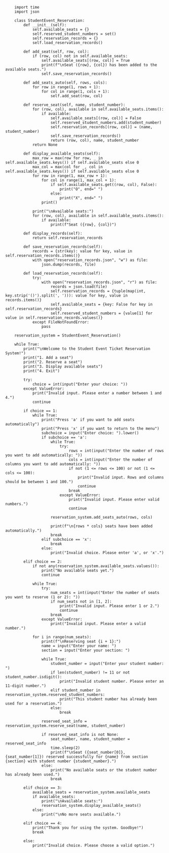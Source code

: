         import time
        import json
        
        class StudentEvent_Reservation:
            def __init__(self):
                self.available_seats = {}
                self.reserved_student_numbers = set()
                self.reservation_records = {}
                self.load_reservation_records()
        
            def add_seat(self, row, col):
                if (row, col) not in self.available_seats:
                    self.available_seats[(row, col)] = True
                    print(f"\nSeat ({row}, {col}) has been added to the available seats.")
                    self.save_reservation_records()
        
            def add_seats_auto(self, rows, cols):
                for row in range(1, rows + 1):
                    for col in range(1, cols + 1):
                        self.add_seat(row, col)
        
            def reserve_seat(self, name, student_number):
                for (row, col), available in self.available_seats.items():
                    if available:
                        self.available_seats[(row, col)] = False
                        self.reserved_student_numbers.add(student_number)
                        self.reservation_records[(row, col)] = (name, student_number)
                        self.save_reservation_records()
                        return (row, col), name, student_number
                return None
        
            def display_available_seats(self):
                max_row = max(row for row, _ in self.available_seats.keys()) if self.available_seats else 0
                max_col = max(col for _, col in self.available_seats.keys()) if self.available_seats else 0
                for row in range(1, max_row + 1):
                    for col in range(1, max_col + 1):
                        if self.available_seats.get((row, col), False):
                            print("O", end=" ")
                        else:
                            print("X", end=" ")
                    print()
        
                print("\nAvailable seats:")
                for (row, col), available in self.available_seats.items():
                    if available:
                        print(f"Seat ({row}, {col})")
        
            def display_records(self):
                return self.reservation_records
        
            def save_reservation_records(self):
                records = {str(key): value for key, value in self.reservation_records.items()}
                with open("reservation_records.json", "w") as file:
                    json.dump(records, file)
        
            def load_reservation_records(self):
                try:
                    with open("reservation_records.json", "r") as file:
                        records = json.load(file)
                        self.reservation_records = {tuple(map(int, key.strip('()').split(', '))): value for key, value in records.items()}
                        self.available_seats = {key: False for key in self.reservation_records}
                        self.reserved_student_numbers = {value[1] for value in self.reservation_records.values()}
                except FileNotFoundError:
                    pass
        
        reservation_system = StudentEvent_Reservation()
        
        while True:
            print("\nWelcome to the Student Event Ticket Reservation System!")
            print("1. Add a seat")
            print("2. Reserve a seat")
            print("3. Display available seats")
            print("4. Exit")
        
            try:
                choice = int(input("Enter your choice: "))
            except ValueError:
                print("Invalid input. Please enter a number between 1 and 4.")
                continue
        
            if choice == 1:
                while True:
                    print("Press 'a' if you want to add seats automatically")
                    print("Press 'x' if you want to return to the menu")
                    subchoice = input("Enter choice: ").lower()
                    if subchoice == 'a':
                        while True:
                            try:
                                rows = int(input("Enter the number of rows you want to add automatically: "))
                                cols = int(input("Enter the number of columns you want to add automatically: "))
                                if not (1 <= rows <= 100) or not (1 <= cols <= 100):
                                    print("Invalid input. Rows and columns should be between 1 and 100.")
                                    continue
                                break
                            except ValueError:
                                print("Invalid input. Please enter valid numbers.")
                                continue
        
                        reservation_system.add_seats_auto(rows, cols)
        
                        print(f"\n{rows * cols} seats have been added automatically.")
                        break
                    elif subchoice == 'x':
                        break
                    else:
                        print("Invalid choice. Please enter 'a', or 'x'.")
        
            elif choice == 2:
                if not any(reservation_system.available_seats.values()):
                    print("No available seats yet.")
                    continue
        
                while True:
                    try:
                        num_seats = int(input("Enter the number of seats you want to reserve (1 or 2): "))
                        if num_seats not in [1, 2]:
                            print("Invalid input. Please enter 1 or 2.")
                            continue
                        break
                    except ValueError:
                        print("Invalid input. Please enter a valid number.")
        
                for i in range(num_seats):
                    print(f"\nReserving seat {i + 1}:")
                    name = input("Enter your name: ")
                    section = input("Enter your section: ")
        
                    while True:
                        student_number = input("Enter your student number: ")
                        if len(student_number) != 11 or not student_number.isdigit():
                            print("Invalid student number. Please enter an 11-digit number.")
                        elif student_number in reservation_system.reserved_student_numbers:
                            print("This student number has already been used for a reservation.")
                        else:
                            break
        
                    reserved_seat_info = reservation_system.reserve_seat(name, student_number)
        
                    if reserved_seat_info is not None:
                        seat_number, name, student_number = reserved_seat_info
                        time.sleep(2)
                        print(f"\nSeat ({seat_number[0]}, {seat_number[1]}) reserved successfully for {name} from section {section} with student number {student_number}.")
                    else:
                        print("No available seats or the student number has already been used.")
                        break
        
            elif choice == 3:
                available_seats = reservation_system.available_seats
                if available_seats:
                    print("\nAvailable seats:")
                    reservation_system.display_available_seats()
                else:
                    print("\nNo more seats available.")
        
            elif choice == 4:
                print("Thank you for using the system. Goodbye!")
                break
        
            else:
                print("Invalid choice. Please choose a valid option.")
